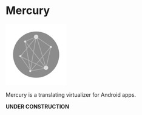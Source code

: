 # Mercury
![](docs/resources/icon-128.png)

Mercury is a translating virtualizer for Android apps. 

**UNDER CONSTRUCTION**